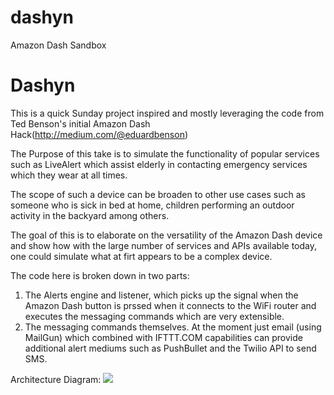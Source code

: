 # dashyn
Amazon Dash Sandbox
# Dashyn

This is a quick Sunday project inspired and mostly leveraging the code from Ted Benson's initial Amazon Dash Hack(http://medium.com/@eduardbenson) 

The Purpose of this take is to simulate the functionality of popular services such as LiveAlert which assist elderly in contacting emergency services which they wear at all times. 

The scope of such a device can be broaden to other use cases such as someone who is sick in bed at home, children performing an outdoor activity in the backyard among others. 

The goal of this is to elaborate on the versatility of the Amazon Dash device and show how with the large number of services and APIs available today, one could simulate what at firt appears to be a complex device. 

The code here is broken down in two parts:
1. The Alerts engine and listener, which picks up the signal when the Amazon Dash button is prssed when it connects to the WiFi router and executes the messaging commands which are very extensible.
2. The messaging commands themselves. At the moment just email (using MailGun) which combined with IFTTT.COM capabilities can provide additional alert mediums such as PushBullet and the Twilio API to send SMS.

Architecture Diagram:
![](http://i60.tinypic.com/qqx1t3.png)
